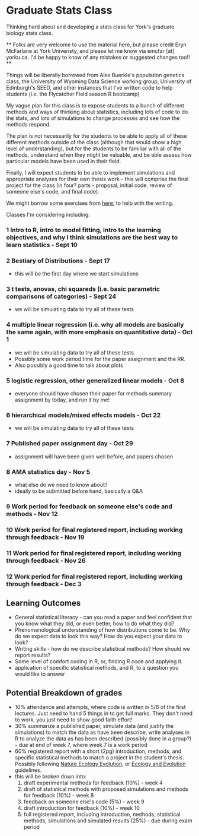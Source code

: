 # Graduate Stats Class
Thinking hard about and developing a stats class for York's graduate biology stats class.

** Folks are very welcome to use the material here, but please credit Eryn McFarlane at York Univeristy, and please let me know via emcfar [at] yorku.ca. I'd be happy to know of any mistakes or suggested changes too!! **

Things will be liberally borrowed from Alex Buerkle's population genetics class, the University of Wyoming Data Science working group, University of Edinburgh's SEED, and other instances that I've written code to help students (i.e. the Flycatcher Field season R bootcamp)

My vague plan for this class is to expose students to a bunch of different methods and ways of thinking about statistics, including lots of code to do the stats, and lots of simulations to change processes and see how the methods respond. 

The plan is not necessarily for the students to be able to apply all of these different methods outside of the class (although that would show a high level of understanding), but for the students to be familiar with all of the methods, understand when they might be valuable, and be able assess how particular models have been used in their field. 

Finally, I will expect students to be able to implement simulations and appropriate analyses for their own thesis work - this will comprise the final project for the class (in four? parts - proposal, initial code, review of someone else's code, and final code).

We might borrow some exercises from [here:](https://scientistseessquirrel.wordpress.com/2020/05/26/steal-this-updated-syllabus-for-scientific-writing/)
to help with the writing. 


Classes I'm considering including:

### 1 Intro to R, intro to model fitting, intro to the learning objectives, and why I think simulations are the best way to learn statistics - Sept 10

### 2 Bestiary of Distributions - Sept 17
- this will be the first day where we start simulations

### 3 t tests, anovas, chi squareds (i.e. basic parametric comparisons of categories) - Sept 24
- we will be simulating data to try all of these tests
  
### 4 multiple linear regression (i.e. why all models are basically the same again, with more emphasis on quantitative data) - Oct 1
- we will be simulating data to try all of these tests
- Possibly some work period time for the paper assignment and the RR.
- Also possibly a good time to talk about plots
  
### 5 logistic regression, other generalized linear models - Oct 8
 - everyone should have chosen their paper for methods summary assignment by today, and run it by me!

### 6 hierarchical models/mixed effects models - Oct 22
- we will be simulating data to try all of these tests

### 7 Published paper assignment day - Oct 29
 - assignment will have been given well before, and papers chosen

### 8 AMA statistics day - Nov 5
 - what else do we need to know about?
- ideally to be submitted before hand, basically a Q&A

### 9 Work period for feedback on someone else's code and methods - Nov 12

### 10 Work period for final registered report, including working through feedback - Nov 19

### 11 Work period for final registered report, including working through feedback - Nov 26

### 12 Work period for final registered report, including working through feedback - Dec 3

## Learning Outcomes
- General statistical literacy - can you read a paper and feel confident that you know what they did, or even better, how to do what they did?
- Phenomenological understanding of how distributions come to be. Why do we expect data to look this way? How do you expect your data to look?
- Writing skills - how do we describe statistical methods? How should we report results?
- Some level of comfort coding in R, or, finding R code and applying it.
- application of specific statistical methods, and R, to a question you would like to answer

## Potential Breakdown of grades
- 10% attendance and attempts, where code is written in 5/6 of the first lectures. Just need to hand 5 things in to get full marks. They don't need to work, you just need to show good faith effort!
- 30% summarize a published paper, simulate data (and justify the simulations) to match the data as have been describe, write analyses in R to analyze the data as has been described (possibly done in a group?) - due at end of week 7, where week 7 is a work period
- 60% registered report with a short (2pg) introduction, methods, and specific statistical methods to match a project in the student's thesis. Possibly following [Nature Ecology Evolution](https://www.nature.com/natecolevol/submission-guidelines/registeredreports), or [Ecology and Evolution](https://onlinelibrary.wiley.com/page/journal/20457758/homepage/registeredreports.html) guidelines. 
 - this will be broken down into:
    1) draft experimental methods for feedback (10%) - week 4
    2) draft of statistical methods with proposed simulations and methods for feedback (10%) - week 8
    3) feedback on someone else's code (5%) - week 9
    4) draft introduction for feedback (10%) - week 10
   5) full registered report, including introduction, methods, statistical methods, simulations and simulated results (25%) - due during exam period



